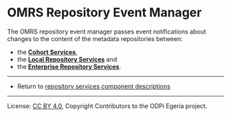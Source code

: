 <!-- SPDX-License-Identifier: CC-BY-4.0 -->
<!-- Copyright Contributors to the ODPi Egeria project. -->

# OMRS Repository Event Manager

The OMRS repository event manager passes event notifications about changes to the content of the metadata
repositories between:
* the **[Cohort Services](../subsystem-descriptions/cohort-services.md)**,
* the **[Local Repository Services](../subsystem-descriptions/local-repository-services.md)** and
* the **[Enterprise Repository Services](../subsystem-descriptions/enterprise-repository-services.md)**.



----
* Return to [repository services component descriptions](.)

----
License: [CC BY 4.0](https://creativecommons.org/licenses/by/4.0/),
Copyright Contributors to the ODPi Egeria project.